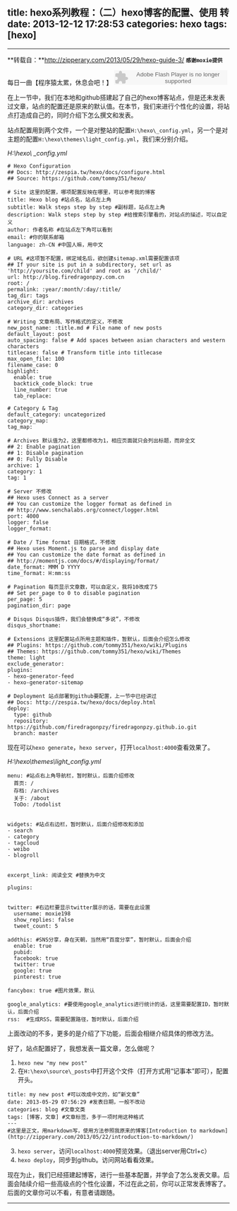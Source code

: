 title: hexo系列教程：（二）hexo博客的配置、使用 转
date: 2013-12-12 17:28:53
categories: hexo
tags: [hexo]
---
---
**转载自：**http://zipperary.com/2013/05/29/hexo-guide-3/
**`感谢moxie提供`**

每日一曲【程序猿太累，休息会吧！】
<embed src="http://www.xiami.com/widget/27050813_1772245372/singlePlayer.swf" type="application/x-shockwave-flash" width="257" height="33" wmode="transparent"></embed>

在上一节中，我们在本地和github搭建起了自己的hexo博客站点，但是还未发表过文章，站点的配置还是原来的默认值。在本节，我们来进行个性化的设置，将站点打造成自己的，同时介绍下怎么撰文和发表。
<!--more-->

站点配置用到两个文件，一个是对整站的配置`H:\hexo\_config.yml`，另一个是对主题的配置`H:\hexo\themes\light_config.yml`，我们来分别介绍。

*H:\hexo\ _config.yml*
```
# Hexo Configuration
## Docs: http://zespia.tw/hexo/docs/configure.html
## Source: https://github.com/tommy351/hexo/

# Site 这里的配置，哪项配置反映在哪里，可以参考我的博客
title: Hexo blog #站点名，站点左上角
subtitle: Walk steps step by step #副标题，站点左上角
description: Walk steps step by step #给搜索引擎看的，对站点的描述，可以自定义
author: 作者名称 #在站点左下角可以看到
email: #你的联系邮箱
language: zh-CN #中国人嘛，用中文

# URL #这项暂不配置，绑定域名后，欲创建sitemap.xml需要配置该项
## If your site is put in a subdirectory, set url as 'http://yoursite.com/child' and root as '/child/'
url: http://blog.firedragonpzy.com.cn
root: /
permalink: :year/:month/:day/:title/
tag_dir: tags
archive_dir: archives
category_dir: categories

# Writing 文章布局、写作格式的定义，不修改
new_post_name: :title.md # File name of new posts
default_layout: post
auto_spacing: false # Add spaces between asian characters and western characters
titlecase: false # Transform title into titlecase
max_open_file: 100
filename_case: 0
highlight:
  enable: true
  backtick_code_block: true
  line_number: true
  tab_replace:

# Category & Tag
default_category: uncategorized
category_map:
tag_map:

# Archives 默认值为2，这里都修改为1，相应页面就只会列出标题，而非全文
## 2: Enable pagination
## 1: Disable pagination
## 0: Fully Disable
archive: 1
category: 1
tag: 1

# Server 不修改
## Hexo uses Connect as a server
## You can customize the logger format as defined in
## http://www.senchalabs.org/connect/logger.html
port: 4000
logger: false
logger_format:

# Date / Time format 日期格式，不修改
## Hexo uses Moment.js to parse and display date
## You can customize the date format as defined in
## http://momentjs.com/docs/#/displaying/format/
date_format: MMM D YYYY
time_format: H:mm:ss

# Pagination 每页显示文章数，可以自定义，我将10改成了5
## Set per_page to 0 to disable pagination
per_page: 5
pagination_dir: page

# Disqus Disqus插件，我们会替换成“多说”，不修改
disqus_shortname:

# Extensions 这里配置站点所用主题和插件，暂默认，后面会介绍怎么修改
## Plugins: https://github.com/tommy351/hexo/wiki/Plugins
## Themes: https://github.com/tommy351/hexo/wiki/Themes
theme: light
exclude_generator:
plugins:
- hexo-generator-feed
- hexo-generator-sitemap

# Deployment 站点部署到github要配置，上一节中已经讲过
## Docs: http://zespia.tw/hexo/docs/deploy.html
deploy:
  type: github
  repository: https://github.com/firedragonpzy/firedragonpzy.github.io.git
  branch: master
```

现在可以`hexo generate`，`hexo server`，打开`localhost:4000`查看效果了。


*H:\hexo\themes\light_config.yml*
```
menu: #站点右上角导航栏，暂时默认，后面介绍修改
  首页: /
  存档: /archives
  关于: /about
  ToDo: /todolist
  

widgets: #站点右边栏，暂时默认，后面介绍修改和添加
- search
- category
- tagcloud
- weibo
- blogroll


excerpt_link: 阅读全文 #替换为中文

plugins: 


twitter: #右边栏要显示twitter展示的话，需要在此设置
  username: moxie198
  show_replies: false
  tweet_count: 5

addthis: #SNS分享，身在天朝，当然用“百度分享”，暂时默认，后面会介绍
  enable: true
  pubid:
  facebook: true
  twitter: true
  google: true
  pinterest: true

fancybox: true #图片效果，默认

google_analytics: #要使用google_analytics进行统计的话，这里需要配置ID，暂时默认，后面介绍
rss:  #生成RSS，需要配置路径，暂时默认，后面介绍
```

上面改动的不多，更多的是介绍了下功能，后面会相继介绍具体的修改方法。

好了，站点配置好了，我想发表一篇文章，怎么做呢？

1. `hexo new "my new post"`
2. 在`H:\hexo\source\_posts`中打开这个文件（打开方式用“记事本”即可），配置开头。
```
title: my new post #可以改成中文的，如“新文章”
date: 2013-05-29 07:56:29 #发表日期，一般不改动
categories: blog #文章文类
tags: [博客，文章] #文章标签，多于一项时用这种格式
---
#这里是正文，用markdown写，使用方法参照我原来的博客[Introduction to markdown](http://zipperary.com/2013/05/22/introduction-to-markdown/)
```
3. `hexo server`，访问`localhost:4000`预览效果。（退出server用Ctrl+c）
4. `hexo deploy`，同步到github。访问网站看看效果。

现在为止，我们已经搭建起博客，进行一些基本配置，并学会了怎么发表文章。后面会陆续介绍一些高级点的个性化设置，不过在此之前，你可以正常发表博客了。后面的文章你可以不看，有意者请跟随。

---
